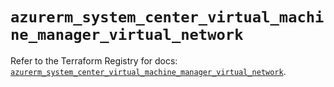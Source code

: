 # `azurerm_system_center_virtual_machine_manager_virtual_network`

Refer to the Terraform Registry for docs: [`azurerm_system_center_virtual_machine_manager_virtual_network`](https://registry.terraform.io/providers/hashicorp/azurerm/4.43.0/docs/resources/system_center_virtual_machine_manager_virtual_network).

